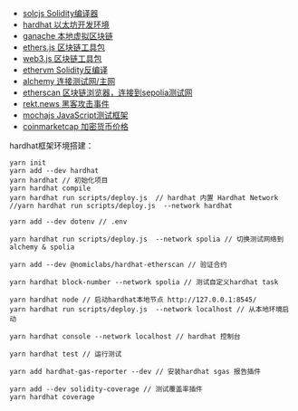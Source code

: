 - [solcjs Solidity编译器](https://github.com/ethereum/solc-js)
- [hardhat 以太坊开发环境](https://hardhat.org/)
- [ganache 本地虚拟区块链](https://trufflesuite.com/ganache/)
- [ethers.js 区块链工具包](https://ethers.org/)
- [web3.js 区块链工具包](https://docs.web3js.org/)
- [ethervm Solidity反编译](https://ethervm.io/decompile)
- [alchemy 连接测试网/主网](https://www.alchemy.com/)
- [etherscan 区块链浏览器，连接到sepolia测试网](https://sepolia.etherscan.io/)
- [rekt.news 黑客攻击事件](https://rekt.news/leaderboard/)
- [mochajs JavaScript测试框架](https://mochajs.org/)
- [coinmarketcap 加密货币价格](https://coinmarketcap.com/)


hardhat框架环境搭建：
```
yarn init
yarn add --dev hardhat
yarn hardhat // 初始化项目
yarn hardhat compile
yarn hardhat run scripts/deploy.js  // hardhat 内置 Hardhat Network
//yarn hardhat run scripts/deploy.js  --network hardhat

yarn add --dev dotenv // .env

yarn hardhat run scripts/deploy.js  --network spolia // 切换测试网络到 alchemy & spolia

yarn add --dev @nomiclabs/hardhat-etherscan // 验证合约

yarn hardhat block-number --network spolia // 测试自定义hardhat task

yarn hardhat node // 启动hardhat本地节点 http://127.0.0.1:8545/
yarn hardhat run scripts/deploy.js  --network localhost // 从本地环境启动

yarn hardhat console --network localhost // hardhat 控制台

yarn hardhat test // 运行测试

yarn add hardhat-gas-reporter --dev // 安装hardhat sgas 报告插件

yarn add --dev solidity-coverage // 测试覆盖率插件
yarn hardhat coverage
```